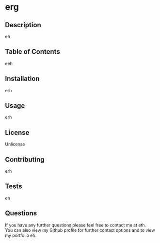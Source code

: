# erg

## Description

eh 


## Table of Contents 

eeh



## Installation

erh

## Usage 

erh


## License

Unlicense

## Contributing

erh

## Tests

eh

## Questions

If you have any further questions please feel free to contact me at eth.  
You can also view my Github profile for further contact options and to view my portfolio eh.



